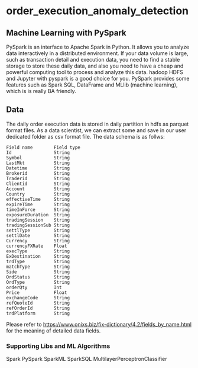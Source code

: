 # order_execution_anomaly_detection

## Machine Learning with PySpark

PySpark is an interface to Apache Spark in Python. It allows you to analyze data interactively in a distributed environment. If your data volume is large, such as transaction detail and execution data, you need to find a stable storage to store these daily data, and also you need to have a cheap and powerful computing tool to process and analyze this data. hadoop HDFS and Jupyter with pyspark is a good choice for you. PySpark provides some features such as Spark SQL, DataFrame and MLlib (machine learning), which is is really BA friendly.

## Data
The daily order execution data is stored in daily partition in hdfs as parquet format files. As a data scientist, we can extract some and save in our user dedicated folder as csv format file. The data schema is as follws:
```
Field name        Field type
Id                String
Symbol            String
LastMkt           String
Datetime          String
Brokerid          String
Traderid          String
Clientid          String
Account           String
Country           String
effectiveTime     String
expireTime        String
timeInForce       String
exposureDuration  String
tradingSession    String
tradingSessionSub String
settlType         String
settlDate         String
Currency          String
currencyFXRate    Float
execType          String
ExDestination     String
trdType           String
matchType         String
Side              String
OrdStatus         String
OrdType           String
orderQty          Int
Price             Float
exchangeCode      String
refQuoteId        String
refOrderId        String
trdPlatform       String
```
Please refer to https://www.onixs.biz/fix-dictionary/4.2/fields_by_name.html for the meaning of detailed data fields.

### Supporting Libs and ML Algorithms
Spark
PySpark
SparkML
SparkSQL
MultilayerPerceptronClassifier
